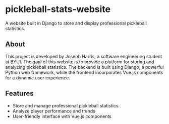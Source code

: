 

# pickleball-stats-website

A website built in Django to store and display professional pickleball statistics.

## About

This project is developed by Joseph Harris, a software engineering student at BYUI. The goal of this website is to provide a platform for storing and analyzing pickleball statistics. The backend is built using Django, a powerful Python web framework, while the frontend incorporates Vue.js components for a dynamic user experience.

## Features

- Store and manage professional pickleball statistics
- Analyze player performance and trends
- User-friendly interface with Vue.js components

